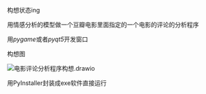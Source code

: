 构想状态ing



用情感分析的模型做一个豆瓣电影里面指定的一个电影的评论的分析程序



用*pygame*或者*pyqt5*开发窗口



构想图

![电影评论分析程序构想.drawio](C:\Users\12165\Desktop\电影评论分析程序构想.drawio.png)



用PyInstaller封装成exe软件直接运行